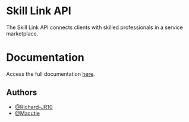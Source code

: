 # Skill Link API
The Skill Link API connects clients with skilled professionals in a service marketplace.

# Documentation
Access the full documentation [here](http://localhost/skilllink_api/documentation/).

## Authors

- [@Richard-JR10](https://github.com/Richard-JR10)
- [@Macutie](https://github.com/Macutie)
